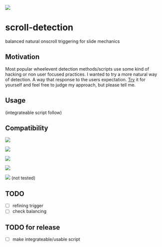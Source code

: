 [![](https://img.shields.io/badge/status-BETA-yellow.svg)](https://deflectn.github.io/scroll-detection)

# scroll-detection
balanced natural onscroll triggering for slide mechanics

## Motivation

Most popular wheelevent detection methods/scripts use some kind of hacking or non user focused practices. I wanted to try a more natural way of detection. A way that response to the users expectation. [Try](https://deflectn.github.io/scroll-detection) it for yourself and feel free to judge my approach, but please tell me.

## Usage
(integrateable script follow)

## Compatibility

[![](https://img.shields.io/badge/Chrome-^74-green.svg)](#)

[![](https://img.shields.io/badge/Firefox-^66-green.svg)](#)

[![](https://img.shields.io/badge/Safari-^12.1-green.svg)](#)

[![](https://img.shields.io/badge/Edge-^44-green.svg)](#)

[![](https://img.shields.io/badge/IE-^10-yellow.svg)](#) (not tested)


## TODO
- [ ] refining trigger
- [ ] check balancing

## TODO for release
- [ ] make integrateable/usable script
